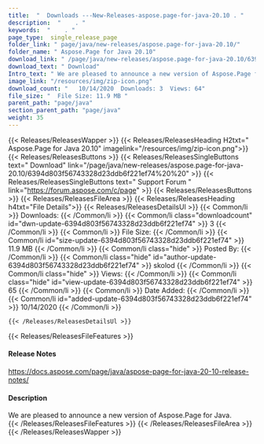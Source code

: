 ```yaml
---
title:  "  Downloads ---New-Releases-aspose.page-for-java-20.10 . " 
description:  "    . " 
keywords:  "    . " 
page_type:  single_release_page
folder_link: " page/java/new-releases/aspose.page-for-java-20.10/"
folder_name: " Aspose.Page for Java 20.10"
download_link: " /page/java/new-releases/aspose.page-for-java-20.10/6394d803f56743328d23ddb6f221ef74"
download_text: " Download"
Intro_text: " We are pleased to announce a new version of Aspose.Page for Java."
image_link: "/resources/img/zip-icon.png"
download_count: "   10/14/2020  Downloads: 3  Views: 64"
file_size: "  File Size: 11.9 MB "
parent_path: "page/java"
section_parent_path: "page/java"
weight: 35
---
```


{{< Releases/ReleasesWapper >}}
  {{< Releases/ReleasesHeading H2txt=" Aspose.Page for Java 20.10" imagelink="/resources/img/zip-icon.png">}}
  {{< Releases/ReleasesButtons >}}
    {{< Releases/ReleasesSingleButtons text=" Download" link="/page/java/new-releases/aspose.page-for-java-20.10/6394d803f56743328d23ddb6f221ef74%20%20" >}}
    {{< Releases/ReleasesSingleButtons text=" Support Forum " link="https://forum.aspose.com/c/page" >}}
  {{< Releases/ReleasesButtons >}}
  {{< Releases/ReleasesFileArea >}}
    {{< Releases/ReleasesHeading h4txt="File Details">}}
    {{< Releases/ReleasesDetailsUl >}}
            {{< Common/li  >}} Downloads: {{< /Common/li >}} 
      {{< Common/li class="downloadcount" id="dwn-update-6394d803f56743328d23ddb6f221ef74" >}} 3 {{< /Common/li >}} 
      {{< Common/li  >}} File Size: {{< /Common/li >}} 
      {{< Common/li id="size-update-6394d803f56743328d23ddb6f221ef74" >}} 11.9 MB {{< /Common/li >}} 
      {{< Common/li  class="hide" >}} Posted By: {{< /Common/li >}} 
      {{< Common/li class="hide" id="author-update-6394d803f56743328d23ddb6f221ef74" >}} skolod {{< /Common/li >}} 
      {{< Common/li class="hide"  >}} Views: {{< /Common/li >}} 
      {{< Common/li class="hide" id="view-update-6394d803f56743328d23ddb6f221ef74" >}} 65 {{< /Common/li >}} 
      {{< Common/li  >}} Date Added: {{< /Common/li >}} 
      {{< Common/li id="added-update-6394d803f56743328d23ddb6f221ef74" >}} 10/14/2020 {{< /Common/li >}} 

    {{< /Releases/ReleasesDetailsUl >}}

  {{< Releases/ReleasesFileFeatures >}}
      <h4>Release Notes</h4><div><a href="https://docs.aspose.com/page/java/aspose-page-for-java-20-10-release-notes/">https://docs.aspose.com/page/java/aspose-page-for-java-20-10-release-notes/</a></div><h4>Description</h4><div class="HTMLDescription">We are pleased to announce a new version of Aspose.Page for Java.</div>
  {{< /Releases/ReleasesFileFeatures >}}
 {{< /Releases/ReleasesFileArea >}}
{{< /Releases/ReleasesWapper >}}


